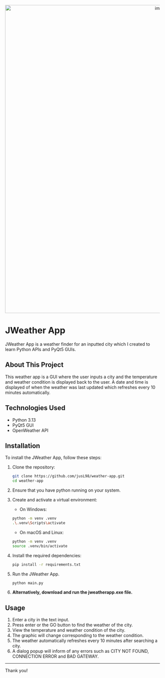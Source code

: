 <p align="center">
   <img width="1000" alt="image" src="https://gist.github.com/user-attachments/assets/ee8e9eb3-ebc4-41f4-8480-a3f483de1426"/>
</p>

# JWeather App
JWeather App is a weather finder for an inputted city which I created to learn Python APIs and PyQt5 GUIs.

## About This Project
This weather app is a GUI where the user inputs a city and the temperature and weather condition is displayed back to the user. A date and time is displayed of when the weather was last updated which refreshes every 10 minutes automatically.

## Technologies Used
- Python 3.13
- PyQt5 GUI
- OpenWeather API

## Installation
To install the JWeather App, follow these steps:

1. Clone the repository:

   ```bash
   git clone https://github.com/jusL98/weather-app.git
   cd weather-app
   ```

2. Ensure that you have python running on your system.

3. Create and activate a virtual environment:
   - On Windows:

   ```bash
   python -m venv .venv
   .\.venv\Scripts\activate
   ```

   - On macOS and Linux:
   
   ```bash
   python -m venv .venv
   source .venv/bin/activate
   ```

4. Install the required dependencies:

   ```bash
   pip install -r requirements.txt 
   ```

5. Run the JWeather App.
   ```bash
   python main.py
   ```

5. **Alternatively, download and run the jweatherapp.exe file.**

## Usage
1. Enter a city in the text input.
2. Press enter or the GO button to find the weather of the city.
3. View the temperature and weather condition of the city.
4. The graphic will change corresponding to the weather condition.
5. The weather automatically refreshes every 10 minutes after searching a city.
6. A dialog popup will inform of any errors such as CITY NOT FOUND, CONNECTION ERROR and BAD GATEWAY.

---

Thank you!

